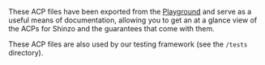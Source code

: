 These ACP files have been exported from the [Playground](http://acp-playground.stage.infra.source.network/) and serve as a useful means of documentation, allowing you to get an at a glance view of the ACPs for Shinzo and the guarantees that come with them.

These ACP files are also used by our testing framework (see the `/tests` directory).
